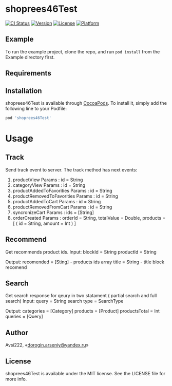 # shoprees46Test

[![CI Status](https://img.shields.io/travis/Avsi222/shoprees46Test.svg?style=flat)](https://travis-ci.org/Avsi222/shoprees46Test)
[![Version](https://img.shields.io/cocoapods/v/shoprees46Test.svg?style=flat)](https://cocoapods.org/pods/shoprees46Test)
[![License](https://img.shields.io/cocoapods/l/shoprees46Test.svg?style=flat)](https://cocoapods.org/pods/shoprees46Test)
[![Platform](https://img.shields.io/cocoapods/p/shoprees46Test.svg?style=flat)](https://cocoapods.org/pods/shoprees46Test)

## Example

To run the example project, clone the repo, and run `pod install` from the Example directory first.

## Requirements

## Installation

shoprees46Test is available through [CocoaPods](https://cocoapods.org). To install
it, simply add the following line to your Podfile:

```ruby
pod 'shoprees46Test'
```

# Usage

## Track
Send track event to server.
The track method has next events:
1) productView
Params :
id = String
2) categoryView 
Params :
id = String
3) productAddedToFavorities
Params :
id = String
4) productRemovedToFavorities
Params :
id = String
5) productAddedToCart
Params :
id = String
6) productRemovedFromCart
Params :
id = String
7) syncronizeCart
Params :
ids = [String]
8) orderCreated
Params :
orderId = String,
totalValue = Double,
products = [
    ( id = String, amount = Int )
] 

## Recommend
Get recommends product ids.
Input:
blockId  = String
productId = String

Output:
recomended = [Sting] - products ids array
title = String - title block recomend

## Search
Get search response for qeury in two statament ( partial search and full search)
Input:
query = String
search type = SearchType

Output:
categories = [Category]
products =  [Product]
productsTotal =  Int
queries = [Query]

## Author

Avsi222, «dorogin.arseniy@yandex.ru»

## License

shoprees46Test is available under the MIT license. See the LICENSE file for more info.
